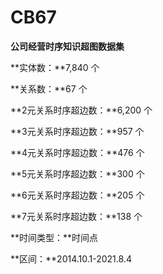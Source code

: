 # CB67

**公司经营时序知识超图数据集**

**实体数：**7,840 个

**关系数：**67 个

**2元关系时序超边数：**6,200 个

**3元关系时序超边数：**957 个

**4元关系时序超边数：**476 个

**5元关系时序超边数：**300 个

**6元关系时序超边数：**205 个

**7元关系时序超边数：**138 个

**时间类型：**时间点

**区间：**2014.10.1-2021.8.4
